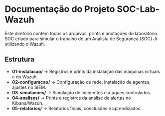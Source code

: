 # Documentação do Projeto SOC-Lab-Wazuh

Este diretório contém todos os arquivos, prints e anotações do laboratório SOC criado para simular o trabalho de um Analista de Segurança (SOC) Jr utilizando o Wazuh.

## Estrutura
- **01-instalacao/** → Registros e prints da instalação das máquinas virtuais e do Wazuh.
- **02-configuracao/** → Configuração de rede, instalação de agentes, ajustes no SIEM.
- **03-simulacoes/** → Simulação de incidentes e ataques controlados.
- **04-analises/** → Prints e registros da análise de alertas no Kibana/Wazuh.
- **05-relatorios/** → Relatórios finais, conclusões e aprendizados.


